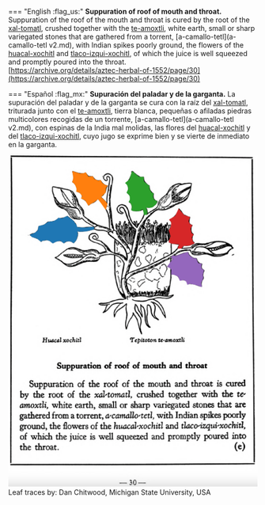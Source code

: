 
=== "English :flag_us:"
    **Suppuration of roof of mouth and throat.** Suppuration of the roof of the mouth and throat is cured by the root of the [xal-tomatl](Xal-tomatl.md), crushed together with the [te-amoxtli](Te-amoxtli.md), white earth, small or sharp variegated stones that are gathered from a torrent, [a-camallo-tetl](a-camallo-tetl v2.md), with Indian spikes poorly ground, the flowers of the [huacal-xochitl](Huacal-xochitl.md) and [tlaco-izqui-xochitl](Tlaco-izqui-xochitl.md), of which the juice is well squeezed and promptly poured into the throat.  
    [https://archive.org/details/aztec-herbal-of-1552/page/30](https://archive.org/details/aztec-herbal-of-1552/page/30)  


=== "Español :flag_mx:"
    **Supuración del paladar y de la garganta.** La supuración del paladar y de la garganta se cura con la raíz del [xal-tomatl](Xal-tomatl.md), triturada junto con el [te-amoxtli](Te-amoxtli.md), tierra blanca, pequeñas o afiladas piedras multicolores recogidas de un torrente, [a-camallo-tetl](a-camallo-tetl v2.md), con espinas de la India mal molidas, las flores del [huacal-xochitl](Huacal-xochitl.md) y del [tlaco-izqui-xochitl](Tlaco-izqui-xochitl.md), cuyo jugo se exprime bien y se vierte de inmediato en la garganta.  


![D_p030.png](assets/D_p030.png)  
Leaf traces by: Dan Chitwood, Michigan State University, USA  